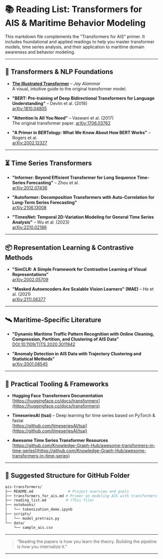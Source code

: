 # 📚 Reading List: Transformers for AIS & Maritime Behavior Modeling

This markdown file complements the "Transformers for AIS" primer. It includes foundational and applied readings to help you master transformer models, time series analysis, and their application to maritime domain awareness and behavior modeling.

---

## 🔷 Transformers & NLP Foundations

- [**The Illustrated Transformer**](https://jalammar.github.io/illustrated-transformer/) – *Jay Alammar*\
  A visual, intuitive guide to the original transformer model.

- **"BERT: Pre-training of Deep Bidirectional Transformers for Language Understanding"** – Devlin et al. (2018)\
  [arXiv:1810.04805](https://arxiv.org/abs/1810.04805)

- **"Attention Is All You Need"** – Vaswani et al. (2017)\
  The original transformer paper. [arXiv:1706.03762](https://arxiv.org/abs/1706.03762)

- **"A Primer in BERTology: What We Know About How BERT Works"** – Rogers et al.\
  [arXiv:2002.12327](https://arxiv.org/abs/2002.12327)

---

## ⏳ Time Series Transformers

- **"Informer: Beyond Efficient Transformer for Long Sequence Time-Series Forecasting"** – Zhou et al.\
  [arXiv:2012.07436](https://arxiv.org/abs/2012.07436)

- **"Autoformer: Decomposition Transformers with Auto-Correlation for Long-Term Series Forecasting"**\
  [arXiv:2106.13008](https://arxiv.org/abs/2106.13008)

- **"TimesNet: Temporal 2D-Variation Modeling for General Time Series Analysis"** – Wu et al. (2023)\
  [arXiv:2210.02186](https://arxiv.org/abs/2210.02186)

---

## 📦 Representation Learning & Contrastive Methods

- **"SimCLR: A Simple Framework for Contrastive Learning of Visual Representations"**\
  [arXiv:2002.05709](https://arxiv.org/abs/2002.05709)

- **"Masked Autoencoders Are Scalable Vision Learners" (MAE)** – He et al. (2021)\
  [arXiv:2111.06377](https://arxiv.org/abs/2111.06377)

---

## 🛰️ Maritime-Specific Literature

- **"Dynamic Maritime Traffic Pattern Recognition with Online Cleaning, Compression, Partition, and Clustering of AIS Data"**\
  [DOI:10.1109/TITS.2020.3011942](https://doi.org/10.1109/TITS.2020.3011942)

- **"Anomaly Detection in AIS Data with Trajectory Clustering and Statistical Methods"**\
  [arXiv:2001.08545](https://arxiv.org/abs/2001.08545)

---

## 🧰 Practical Tooling & Frameworks

- **Hugging Face Transformers Documentation**\
  [https://huggingface.co/docs/transformers](https://huggingface.co/docs/transformers)

- **TimeseriesAI (tsai)** – Deep learning for time series based on PyTorch & fastai\
  [https://github.com/timeseriesAI/tsai](https://github.com/timeseriesAI/tsai)

- **Awesome Time Series Transformer Resources**\
  [https://github.com/Knowledge-Graph-Hub/awesome-transformers-in-time-series](https://github.com/Knowledge-Graph-Hub/awesome-transformers-in-time-series)

---

## 📝 Suggested Structure for GitHub Folder

```bash
ais-transformers/
├── README.md                # Project overview and goals
├── transformers_for_ais.md # Primer on modeling AIS with transformers
├── reading_list.md         # (This file)
├── notebooks/
│   └── tokenization_demo.ipynb
├── scripts/
│   └── model_pretrain.py
└── data/
    └── sample_ais.csv
```

---

> "Reading the papers is how you learn the theory. Building the pipeline is how you internalize it."

---
